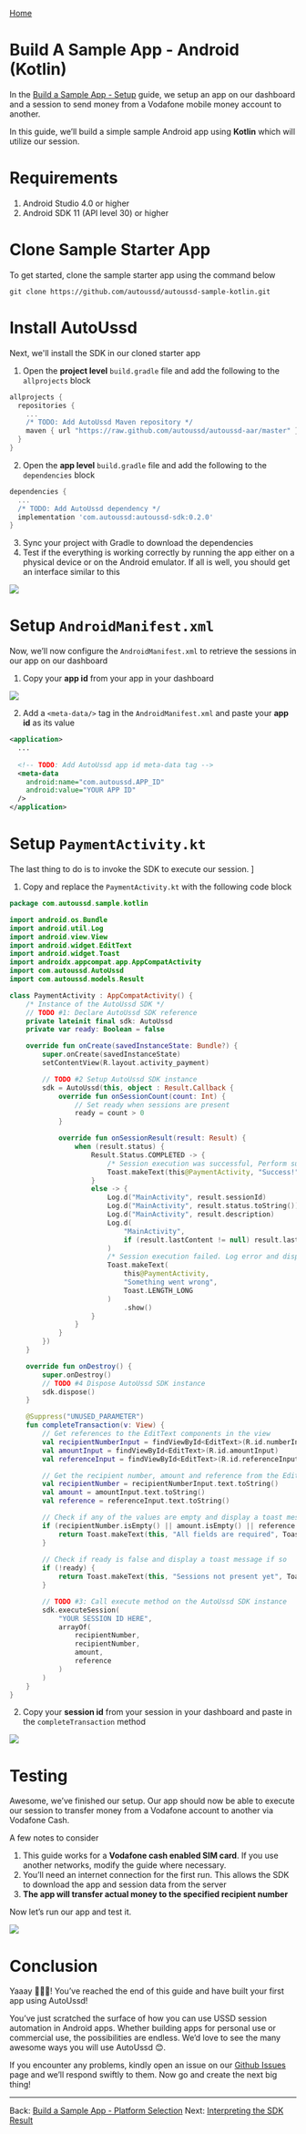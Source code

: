 [Home](./README.md)

# Build A Sample App - Android (Kotlin)

In the [Build a Sample App - Setup](./05.Build-Sample-App-Setup) guide, we setup an app on our dashboard and a session to send money from a Vodafone mobile money account to another.

In this guide, we’ll build a simple sample Android app using **Kotlin** which will utilize our session.

# Requirements

1. Android Studio 4.0 or higher
2. Android SDK 11 (API level 30) or higher

# Clone Sample Starter App

To get started, clone the sample starter app using the command below

```shell
git clone https://github.com/autoussd/autoussd-sample-kotlin.git
```

# Install AutoUssd

Next, we'll install the SDK in our cloned starter app

1. Open the **project level** `build.gradle` file and add the following to the `allprojects` block

```groovy
allprojects {
  repositories {
    ...
    /* TODO: Add AutoUssd Maven repository */
    maven { url "https://raw.github.com/autoussd/autoussd-aar/master" }
  }
}
```

2. Open the **app level** `build.gradle` file and add the following to the `dependencies` block

```groovy
dependencies {
  ...
  /* TODO: Add AutoUssd dependency */
  implementation 'com.autoussd:autoussd-sdk:0.2.0'
}
```

3. Sync your project with Gradle to download the dependencies
4. Test if the everything is working correctly by running the app either on a physical device or on the Android emulator. If all is well, you should get an interface similar to this

![](./assets/build-sample-app-test.png)

# Setup `AndroidManifest.xml`

Now, we’ll now configure the `AndroidManifest.xml` to retrieve the sessions in our app on our dashboard

1. Copy your **app id** from your app in your dashboard

![](./assets/build-sample-app-manifest-setup.png)

2. Add a `<meta-data/>` tag in the `AndroidManifest.xml` and paste your **app id** as its value

```xml
<application>
  ...
    
  <!-- TODO: Add AutoUssd app id meta-data tag -->
  <meta-data 
    android:name="com.autoussd.APP_ID" 
    android:value="YOUR APP ID"
  />
</application>
```

# Setup `PaymentActivity.kt`

The last thing to do is to invoke the SDK to execute our session. ]

1. Copy and replace the `PaymentActivity.kt` with the following code block

```kotlin
package com.autoussd.sample.kotlin

import android.os.Bundle
import android.util.Log
import android.view.View
import android.widget.EditText
import android.widget.Toast
import androidx.appcompat.app.AppCompatActivity
import com.autoussd.AutoUssd
import com.autoussd.models.Result

class PaymentActivity : AppCompatActivity() {
    /* Instance of the AutoUssd SDK */
    // TODO #1: Declare AutoUssd SDK reference
    private lateinit final sdk: AutoUssd
    private var ready: Boolean = false

    override fun onCreate(savedInstanceState: Bundle?) {
        super.onCreate(savedInstanceState)
        setContentView(R.layout.activity_payment)

        // TODO #2 Setup AutoUssd SDK instance
        sdk = AutoUssd(this, object : Result.Callback {
            override fun onSessionCount(count: Int) {
                // Set ready when sessions are present
                ready = count > 0
            }

            override fun onSessionResult(result: Result) {
                when (result.status) {
                    Result.Status.COMPLETED -> {
                        /* Session execution was successful, Perform success actions */
                        Toast.makeText(this@PaymentActivity, "Success!", Toast.LENGTH_LONG).show()
                    }
                    else -> {
                        Log.d("MainActivity", result.sessionId)
                        Log.d("MainActivity", result.status.toString())
                        Log.d("MainActivity", result.description)
                        Log.d(
                            "MainActivity",
                            if (result.lastContent != null) result.lastContent!! else ""
                        )
                        /* Session execution failed. Log error and display message to user */
                        Toast.makeText(
                            this@PaymentActivity,
                            "Something went wrong",
                            Toast.LENGTH_LONG
                        )
                            .show()
                    }
                }
            }
        })
    }

    override fun onDestroy() {
        super.onDestroy()
        // TODO #4 Dispose AutoUssd SDK instance
        sdk.dispose()
    }

    @Suppress("UNUSED_PARAMETER")
    fun completeTransaction(v: View) {
        // Get references to the EditText components in the view
        val recipientNumberInput = findViewById<EditText>(R.id.numberInput)
        val amountInput = findViewById<EditText>(R.id.amountInput)
        val referenceInput = findViewById<EditText>(R.id.referenceInput)

        // Get the recipient number, amount and reference from the EditText components
        val recipientNumber = recipientNumberInput.text.toString()
        val amount = amountInput.text.toString()
        val reference = referenceInput.text.toString()

        // Check if any of the values are empty and display a toast message if so
        if (recipientNumber.isEmpty() || amount.isEmpty() || reference.isEmpty()) {
            return Toast.makeText(this, "All fields are required", Toast.LENGTH_LONG).show()
        }
        
        // Check if ready is false and display a toast message if so
        if (!ready) {
            return Toast.makeText(this, "Sessions not present yet", Toast.LENGTH_LONG).show()
        }

        // TODO #3: Call execute method on the AutoUssd SDK instance
        sdk.executeSession(
            "YOUR SESSION ID HERE",
            arrayOf(
                recipientNumber,
                recipientNumber,
                amount,
                reference
            )
        )
    }
}
```

2. Copy your **session id** from your session in your dashboard and paste in the `completeTransaction` method

![](./assets/build-sample-app-kotlin-activity-setup.png)

# Testing

Awesome, we’ve finished our setup. Our app should now be able to execute our session to transfer money from a Vodafone account to another via Vodafone Cash.

A few notes to consider

1. This guide works for a **Vodafone cash enabled SIM card**. If you use another networks, modify the guide where necessary.
2. You’ll need an internet connection for the first run. This allows the SDK to download the app and session data from the server
3. **The app will transfer actual money to the specified recipient number**

Now let’s run our app and test it.

![](./assets/build-sample-app-testing.png)

# Conclusion

Yaaay 🎉🎉🎉! You’ve reached the end of this guide and have built your first app using AutoUssd!

You’ve just scratched the surface of how you can use USSD session automation in Android apps. Whether building apps for personal use or commercial use, the possibilities are endless. We’d love to see the many awesome ways you will use AutoUssd 😊.

If you encounter any problems, kindly open an issue on our [Github Issues](https://github.com/autoussd/autoussd-aar/issues) page and we’ll respond swiftly to them. Now go and create the next big thing!



---

Back: [Build a Sample App - Platform Selection](./06.Build-Sample-App-Platforms.md)    Next: [Interpreting the SDK Result](08.Intepreting-SDK-Result.md)

